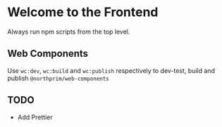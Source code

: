 # Welcome to the Frontend

Always run npm scripts from the top level.

## Web Components

Use `wc:dev`, `wc:build` and `wc:publish` respectively to dev-test, build and publish `@northprim/web-components`

## TODO

- Add Prettier